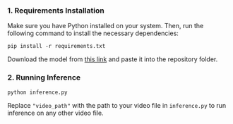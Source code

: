 ### 1. Requirements Installation

Make sure you have Python installed on your system. Then, run the following command to install the necessary dependencies:

```
pip install -r requirements.txt
```

Download the model from [this link](https://github.com/ultralytics/yolov5/releases/download/v7.0/yolov5l.pt) and paste it into the repository folder.

### 2. Running Inference

```
python inference.py
```

Replace `"video_path"` with the path to your video file in `inference.py` to run inference on any other video file.
